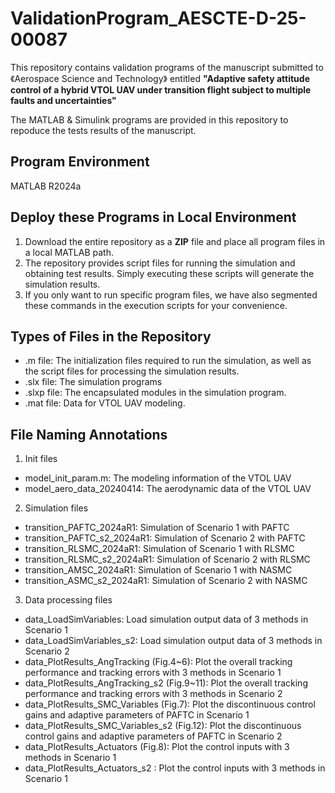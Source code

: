 # ValidationProgram_AESCTE-D-25-00087
This repository contains validation programs of the manuscript submitted to 《Aerospace Science and Technology》 entitled **"Adaptive safety attitude control of a hybrid VTOL UAV under transition flight subject to multiple faults and uncertainties"**

The MATLAB & Simulink programs are provided in this repository to repoduce the tests results of the manuscript.

## Program Environment
MATLAB R2024a

## Deploy these Programs in Local Environment
1. Download the entire repository as a **ZIP** file and place all program files in a local MATLAB path.  
2. The repository provides script files for running the simulation and obtaining test results. Simply executing these scripts will generate the simulation results.  
3. If you only want to run specific program files, we have also segmented these commands in the execution scripts for your convenience.

## Types of Files in the Repository
- .m file: The initialization files required to run the simulation, as well as the script files for processing the simulation results.
- .slx file: The simulation programs
- .slxp file: The encapsulated modules in the simulation program.
- .mat file: Data for VTOL UAV modeling.

## File Naming Annotations
1. Init files
- model_init_param.m: The modeling information of the VTOL UAV
- model_aero_data_20240414: The aerodynamic data of the VTOL UAV

2. Simulation files
- transition_PAFTC_2024aR1: Simulation of Scenario 1 with PAFTC
- transition_PAFTC_s2_2024aR1: Simulation of Scenario 2 with PAFTC
- transition_RLSMC_2024aR1: Simulation of Scenario 1 with RLSMC
- transition_RLSMC_s2_2024aR1: Simulation of Scenario 2 with RLSMC
- transition_AMSC_2024aR1: Simulation of Scenario 1 with NASMC
- transition_ASMC_s2_2024aR1: Simulation of Scenario 2 with NASMC


3. Data processing files
- data_LoadSimVariables: Load simulation output data of 3 methods in Scenario 1
- data_LoadSimVariables_s2: Load simulation output data of 3 methods in Scenario 2
- data_PlotResults_AngTracking (Fig.4~6): Plot the overall tracking performance and tracking errors with 3 methods in Scenario 1
- data_PlotResults_AngTracking_s2 (Fig.9~11): Plot the overall tracking performance and tracking errors with 3 methods in Scenario 2
- data_PlotResults_SMC_Variables (Fig.7): Plot the discontinuous control gains and adaptive parameters of PAFTC in Scenario 1
- data_PlotResults_SMC_Variables_s2 (Fig.12): Plot the discontinuous control gains and adaptive parameters of PAFTC in Scenario 2
- data_PlotResults_Actuators (Fig.8): Plot the control inputs with 3 methods in Scenario 1
- data_PlotResults_Actuators_s2 : Plot the control inputs with 3 methods in Scenario 1
